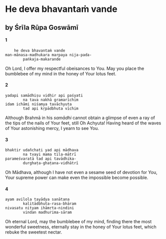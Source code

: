 # He deva bhavantaṁ vande

## by Śrīla Rūpa Goswāmī

#### 1

        he deva bhavantaṁ vande
    man-mānasa-madhukara marpaya nija-pada-
            paṅkaja-makarande

Oh Lord, I offer my respectful obeisances to You. May you place the bumblebee of my mind in the honey of Your lotus feet.

#### 2

    yadapi samādhiṣu vidhir api paśyati
            na tava nakhā gramarīchim
    idam ichāmi niśamya tavāchyuta
            tad api kṛpādbhuta vīchim

Although Brahmā in his *samādhi* cannot obtain a glimpse of even a ray of the tips of the nails of Your feet, still Oh Achyuta! Having heard of the waves of Your astonishing mercy, I yearn to see You.

#### 3

    bhaktir udañchati yad api mādhava
            na tvayi mama tila-mātrī
    parameśvaratā tad api tavādhika-
            durghaṭa-ghaṭana-vidhātrī

Oh Mādhava, although I have not even a sesame seed of devotion for You, Your supreme power can make even the impossible become possible.

#### 4

    ayam avilola tayādya sanātana
            kalitādbhuta-rasa-bhāram
    nivasatu nityam ihāmṛta-nindini
            vindan madhurima-sāram

Oh eternal Lord, may the bumblebee of my mind, finding there the most wonderful sweetness, eternally stay in the honey of Your lotus feet, which rebuke the sweetest nectar.

